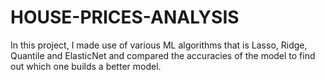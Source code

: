 # HOUSE-PRICES-ANALYSIS
In this project, I made use of various ML algorithms that is Lasso, Ridge, Quantile and ElasticNet and compared the accuracies of the model to find out which one builds a better model.
